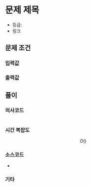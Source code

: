 # 문제 제목

- 등급:
- 링크

## 문제 조건

### 입력값

### 출력값

## 풀이

### 의사코드

```text

```

### 시간 복잡도

```math
O()
```

### 소스코드

-

### 기타
